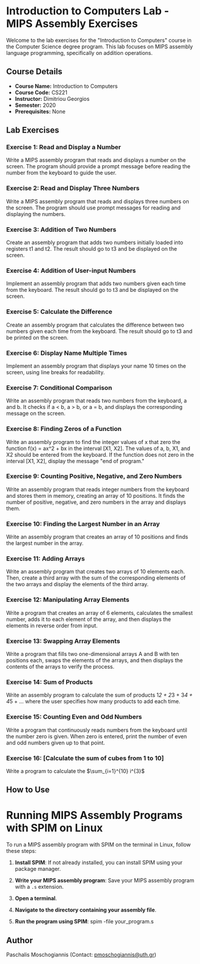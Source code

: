 # Introduction to Computers Lab - MIPS Assembly Exercises

Welcome to the lab exercises for the "Introduction to Computers" course in the Computer Science degree program. This lab focuses on MIPS assembly language programming, specifically on addition operations.

## Course Details
- **Course Name:** Introduction to Computers
- **Course Code:** CS221
- **Instructor:** Dimitriou Georgios
- **Semester:** 2020
- **Prerequisites:** None

## Lab Exercises

### Exercise 1: Read and Display a Number
Write a MIPS assembly program that reads and displays a number on the screen. The program should provide a prompt message before reading the number from the keyboard to guide the user.

### Exercise 2: Read and Display Three Numbers
Write a MIPS assembly program that reads and displays three numbers on the screen. The program should use prompt messages for reading and displaying the numbers.

### Exercise 3: Addition of Two Numbers
Create an assembly program that adds two numbers initially loaded into registers t1 and t2. The result should go to t3 and be displayed on the screen.

### Exercise 4: Addition of User-input Numbers
Implement an assembly program that adds two numbers given each time from the keyboard. The result should go to t3 and be displayed on the screen.

### Exercise 5: Calculate the Difference
Create an assembly program that calculates the difference between two numbers given each time from the keyboard. The result should go to t3 and be printed on the screen.

### Exercise 6: Display Name Multiple Times
Implement an assembly program that displays your name 10 times on the screen, using line breaks for readability.

### Exercise 7: Conditional Comparison
Write an assembly program that reads two numbers from the keyboard, a and b. It checks if a < b, a > b, or a = b, and displays the corresponding message on the screen.

### Exercise 8: Finding Zeros of a Function
Write an assembly program to find the integer values of x that zero the function f(x) = ax^2 + bx in the interval [X1, X2]. The values of a, b, X1, and X2 should be entered from the keyboard. If the function does not zero in the interval [X1, X2], display the message "end of program."

### Exercise 9: Counting Positive, Negative, and Zero Numbers
Write an assembly program that reads integer numbers from the keyboard and stores them in memory, creating an array of 10 positions. It finds the number of positive, negative, and zero numbers in the array and displays them.

### Exercise 10: Finding the Largest Number in an Array
Write an assembly program that creates an array of 10 positions and finds the largest number in the array.

### Exercise 11: Adding Arrays
Write an assembly program that creates two arrays of 10 elements each. Then, create a third array with the sum of the corresponding elements of the two arrays and display the elements of the third array.

### Exercise 12: Manipulating Array Elements
Write a program that creates an array of 6 elements, calculates the smallest number, adds it to each element of the array, and then displays the elements in reverse order from input.

### Exercise 13: Swapping Array Elements
Write a program that fills two one-dimensional arrays A and B with ten positions each, swaps the elements of the arrays, and then displays the contents of the arrays to verify the process.

### Exercise 14: Sum of Products
Write an assembly program to calculate the sum of products 1*2 + 2*3 + 3*4 + 4*5 + ... where the user specifies how many products to add each time.

### Exercise 15: Counting Even and Odd Numbers
Write a program that continuously reads numbers from the keyboard until the number zero is given. When zero is entered, print the number of even and odd numbers given up to that point.

### Exercise 16: [Calculate the sum of cubes from 1 to 10]
Write a program to calculate the $\sum_{i=1}^{10} i^{3}$


## How to Use
# Running MIPS Assembly Programs with SPIM on Linux

To run a MIPS assembly program with SPIM on the terminal in Linux, follow these steps:

1. **Install SPIM**: If not already installed, you can install SPIM using your package manager.

2. **Write your MIPS assembly program**: Save your MIPS assembly program with a `.s` extension.

3. **Open a terminal**.

4. **Navigate to the directory containing your assembly file**.

5. **Run the program using SPIM**: spim -file your_program.s


## Author
Paschalis Moschogiannis (Contact: pmoschogiannis@uth.gr)

